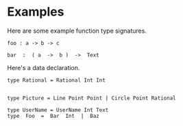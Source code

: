 # Examples

Here are some example function type signatures.

```
foo : a -> b -> c

bar  :  ( a  ->  b )  ->  Text 
```

Here's a data declaration.

```
type Rational = Rational Int Int


type Picture = Line Point Point | Circle Point Rational

type UserName = UserName Int Text
type  Foo  =  Bar  Int  |  Baz 

```

